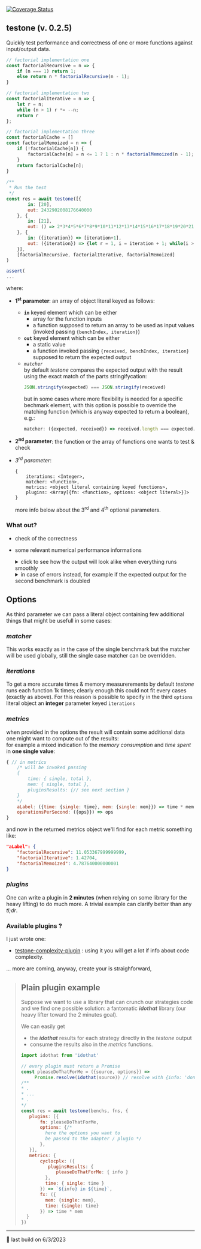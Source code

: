 [![Coverage Status](https://coveralls.io/repos/github/fedeghe/testone/badge.svg?branch=master)](https://coveralls.io/github/fedeghe/testone?branch=master)
## testone (v. 0.2.5)

Quickly test performance and correctness of one or more functions against input/output data.  

``` js  
// factorial implementation one
const factorialRecursive = n => {
    if (n === 1) return 1;
    else return n * factorialRecursive(n - 1);
}

// factorial implementation two
const factorialIterative = n => {
    let r = n;
    while (n > 1) r *= --n;
    return r
};

// factorial implementation three
const factorialCache = []
const factorialMemoized = n => {
    if (!factorialCache[n]) {
  	    factorialCache[n] = n <= 1 ? 1 : n * factorialMemoized(n - 1);
    }
    return factorialCache[n];
}
 
/**
 * Run the test
 */
const res = await testone([{
        in: [20],
        out: 2432902008176640000
    }, {
        in: [21],
        out: () => 2*3*4*5*6*7*8*9*10*11*12*13*14*15*16*17*18*19*20*21
    }, {
        in: ({iteration}) => [iteration+1],
        out: ({iteration}) => {let r = 1, i = iteration + 1; while(i > 0)r *= i--; return r;}
    }],
    [factorialRecursive, factorialIterative, factorialMemoized]
)

assert(
...
```
where:
- **1<sup>st</sup> parameter**: an array of object literal keyed as follows:  
    - **`in`** keyed element which can be either
        - array for the function inputs 
        - a function supposed to return an array to be used as input values (invoked passing `{benchIndex, iteration}`)
    - **`out`** keyed element which can be either
        - a static value  
        - a function invoked passing `{received, benchIndex, iteration}` supposed to return the expected output
    - _`matcher`_   
        by default _testone_ compares the expected output with the result using the exact match of the parts stringifycation:  
        ``` js
        JSON.stringify(expected) === JSON.stringify(received)
        ```   
        but in some cases where more flexibility is needed for a specific bechmark element, with this option is possible to override the matching function (which is anyway expected to return a boolean), e.g.:
        ``` js
        matcher: ({expected, received}) => received.length === expected.length 
        ```  

- **2<sup>nd</sup> parameter**: the function or the array of functions one wants to test & check
- _3<sup>rd</sup> parameter_:  
    ```
    {
        iterations: <Integer>,
        matcher: <function>,
        metrics: <object literal containing keyed functions>,
        plugins: <Array[{fn: <function>, options: <object literal>}]>
    }  
    ```
    more info below about the 3<sup>rd</sup> and 4<sup>th</sup> optional parameters.


### What out?  
- check of the correctness
- some relevant numerical performance informations

    <details>
    <summary>click to see how the output will look alike when everything runs smoothly</summary>

    ``` js  
    {
        "times": {
            "factorialRecursive": {
                "raw": {
                    "single": 0.01,
                    "total": 10
                },
                "withLabel": {
                    "single": "10 µs",
                    "total": "10 ms"
                }
            },
            "factorialIterative": {
                "raw": {
                    "single": 0.003,
                    "total": 3
                },
                "withLabel": {
                    "single": "3 µs",
                    "total": "3 ms"
                }
            },
            "factorialMemoized": {
                "raw": {
                    "single": 0.003,
                    "total": 3
                },
                "withLabel": {
                    "single": "3 µs",
                    "total": "3 ms"
                }
            }
        },
        "mem": {
            "factorialRecursive": {
                "raw": {
                    "single": 1487.856,
                    "total": 1487856
                },
                "withLabel": {
                    "single": "1.453 KB",
                    "total": "1.4189 MB"
                }
            },
            "factorialIterative": {
                "raw": {
                    "single": 1387.976,
                    "total": 1387976
                },
                "withLabel": {
                    "single": "1.3554 KB",
                    "total": "1.3237 MB"
                }
            },
            "factorialMemoized": {
                "raw": {
                    "single": 464.16,
                    "total": 464160
                },
                "withLabel": {
                    "single": "464.16 B",
                    "total": "453.2813 KB"
                }
            }
        },
        "passing": true,
        "report": {
            "factorialRecursive": true,
            "factorialIterative": true,
            "factorialMemoized": true
        },
        "metrics": {},
        "pluginsResults": {}
    }
    ```
    </details>

    <details>
    <summary>in case of errors instead, for example if the expected output for the second benchmark is doubled</summary>

    ``` js  
    {
        "times": {},
        "mem": {},
        "passing": false,
        "report": {
            "factorialRecursive": [
                {
                    "passing": true,
                    "time": 1
                },
                {
                    "passing": false,
                    "time": 0,
                    "err": {
                        "ioIndex": 1,
                        "received": 51090942171709440000,
                        "expected": 102181884343418880000
                    }
                },
                {
                    "passing": true,
                    "time": 11
                }
            ],
            "factorialIterative": [
                {
                    "passing": true,
                    "time": 1
                },
                {
                    "passing": false,
                    "time": 0,
                    "err": {
                        "ioIndex": 1,
                        "received": 51090942171709440000,
                        "expected": 102181884343418880000
                    }
                },
                {
                    "passing": true,
                    "time": 2
                }
            ],
            "factorialMemoized": [
                {
                    "passing": true,
                    "time": 0
                },
                {
                    "passing": false,
                    "time": 0,
                    "err": {
                        "ioIndex": 1,
                        "received": 51090942171709440000,
                        "expected": 102181884343418880000
                    }
                },
                {
                    "passing": true,
                    "time": 1
                }
            ]
        },
        "metrics": {},
        "pluginsResults": {}
    }
    ```
    </details>  


## Options  
As third parameter we can pass a literal object containing few additional things that might be usefull in some cases: 

### _**matcher**_  
This works exactly as in the case of the single benchmark but the matcher will be used globally, still the single case matcher can be overridden.
### _**iterations**_  
To get a more accurate times & memory measurerements by default _testone_ runs each function 1k times; clearly enough this could not fit every cases (exactly as above). 
For this reason is possible to specify in the third `options` literal object an **integer** parameter keyed `iterations`

### _**metrics**_  
when provided in the options the result will contain some additional data one might want to compute out of the results:  
for example a mixed indication fo the _memory consumption_ and _time spent_ in **one single value**:

``` js
{ // in metrics
    /* will be invoked passing 
    {
        time: { single, total },
        mem: { single, total },
        pluginsResults: {// see next section }
    }
    */
    aLabel: ({time: {single: time}, mem: {single: mem}}) => time * mem
    operationsPerSecond: ({ops}}) => ops
}
```
and now in the returned metrics object we'll find for each metric something like:
``` json
"aLabel": {
    "factorialRecursive": 11.053367999999999,
    "factorialIterative": 1.42704,
    "factorialMemoized": 4.787640000000001
}
```

### _**plugins**_  
One can write a plugin in **2 minutes** (when relying on some library for the heavy lifting) to do much more. A trivial example can clarify better than any _tl;dr_.

### Available plugins ? 
I just wrote one: 
- [testone-complexity-plugin](https://www.npmjs.com/package/testone-complexity-plugin) : using it you will get a lot if info about code complexity.

... more are coming, anyway, create your is straighforward, 


> ## Plain plugin example  
> 
> Suppose we want to use a library that can crunch our strategies code and we find one possible solution: a fantomatic  _**idothat**_ library (our heavy lifter toward the 2 minutes goal).  
> 
> We can easily get 
> - the _**idothat**_ results for each strategy directly in the _testone_ output  
> - consume the results also in the _metrics_ functions.  
>  ``` js
> import idothat from 'idothat'
>
> // every plugin must return a Promise
> const pleaseDoThatForMe = ({source, options}) =>
>       Promise.resolve(idothat(source)) // resolve with {info: 'done'}
> /**
>  * .
>  * ...
>  * .
>  */
> const res = await testone(benchs, fns, {
>     plugins: [{
>         fn: pleaseDoThatForMe,
>         options: {/*
>           here the options you want to
>           be passed to the adapter / plugin */
>         },
>     }],
>     metrics: {
>         cyclocplx: ({
>            pluginsResults: {
>               pleaseDoThatForMe: { info }
>           },
>           time: { single: time }
>         }) => `${info} in ${time}`,
>         fx: ({
>           mem: {single: mem},
>           time: {single: time}
>         }) => time * mem            
>    }
> })
> ```  
>

---

🤟 last build on 6/3/2023  
